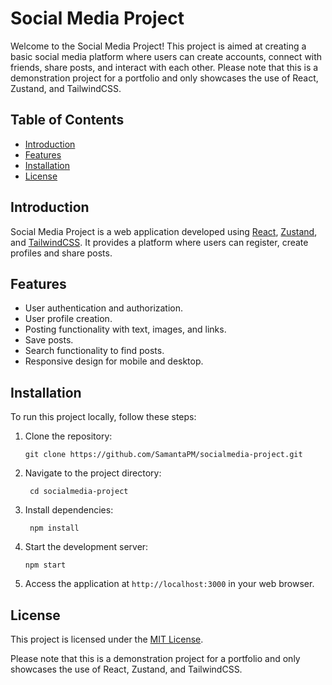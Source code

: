 # Social Media Project

Welcome to the Social Media Project! This project is aimed at creating a basic social media platform where users can create accounts, connect with friends, share posts, and interact with each other. Please note that this is a demonstration project for a portfolio and only showcases the use of React, Zustand, and TailwindCSS.

## Table of Contents

- [Introduction](#introduction)
- [Features](#features)
- [Installation](#installation)
- [License](#license)

## Introduction

Social Media Project is a web application developed using [React](https://reactjs.org/), [Zustand](https://zustand.surge.sh/), and [TailwindCSS](https://tailwindcss.com/). It provides a platform where users can register, create profiles and share posts.

## Features

- User authentication and authorization.
- User profile creation.
- Posting functionality with text, images, and links.
- Save posts.
- Search functionality to find posts.
- Responsive design for mobile and desktop.

## Installation

To run this project locally, follow these steps:

1. Clone the repository:
   ```ssh
   git clone https://github.com/SamantaPM/socialmedia-project.git
   
2. Navigate to the project directory:
   ```ssh
    cd socialmedia-project
3. Install dependencies:
   ```ssh
    npm install
4. Start the development server:
   ```ssh
   npm start
5. Access the application at `http://localhost:3000` in your web browser.


## License

This project is licensed under the [MIT License](LICENSE).

Please note that this is a demonstration project for a portfolio and only showcases the use of React, Zustand, and TailwindCSS.
